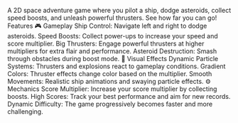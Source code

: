 A 2D space adventure game where you pilot a ship, dodge asteroids, collect speed boosts, and unleash powerful thrusters. See how far you can go! 
Features
🎮 Gameplay
Ship Control: Navigate left and right to dodge asteroids.
Speed Boosts: Collect power-ups to increase your speed and score multiplier.
Big Thrusters: Engage powerful thrusters at higher multipliers for extra flair and performance.
Asteroid Destruction: Smash through obstacles during boost mode.
🎨 Visual Effects
Dynamic Particle Systems: Thrusters and explosions react to gameplay conditions.
Gradient Colors: Thruster effects change color based on the multiplier.
Smooth Movements: Realistic ship animations and swaying particle effects.
⚙️ Mechanics
Score Multiplier: Increase your score multiplier by collecting boosts.
High Scores: Track your best performance and aim for new records.
Dynamic Difficulty: The game progressively becomes faster and more challenging.
